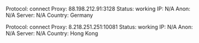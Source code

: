 Protocol: connect
Proxy: 88.198.212.91:3128
Status: working
IP: N/A
Anon: N/A
Server: N/A
Country: Germany

Protocol: connect
Proxy: 8.218.251.251:10081
Status: working
IP: N/A
Anon: N/A
Server: N/A
Country: Hong Kong

